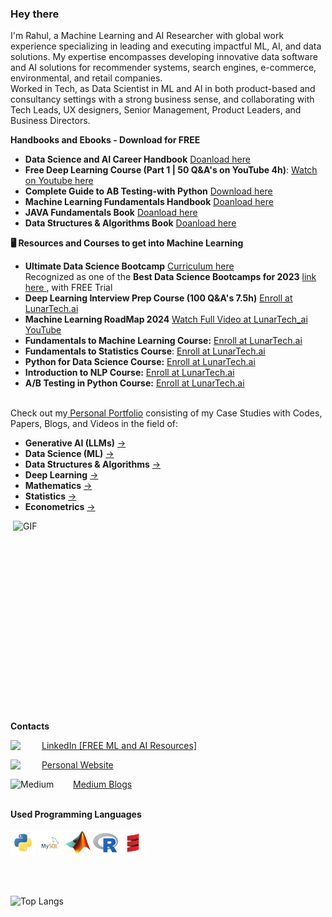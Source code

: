 
### Hey there
I'm Rahul, a Machine Learning and AI Researcher with global work experience specializing in leading and executing impactful ML, AI, and data solutions. My expertise encompasses developing innovative data software and AI solutions for recommender systems, search engines, e-commerce, environmental, and retail companies. 
<br>
Worked in Tech, as Data Scientist in ML and AI in both product-based and consultancy settings with a strong business sense, and collaborating with Tech Leads, UX designers, Senior Management, Product Leaders, and Business Directors.


**Handbooks and Ebooks - Download for FREE**
- **Data Science and AI Career Handbook** <a href = "https://downloads.tatevaslanyan.com/six-figure-data-science-ebook">Doanload here </a>
- **Free Deep Learning Course (Part 1 | 50 Q&A's on YouTube 4h)**: <a href = "https://www.youtube.com/watch?v=Lf8XNN3-8nI">Watch on Youtube here </a>
- **Complete Guide to AB Testing-with Python** <a href = "https://join.lunartech.ai/abtesting-optin"> Download here </a>
- **Machine Learning Fundamentals Handbook** <a href = "https://join.lunartech.ai/machine-learning-fundamentals--3f64f">Doanload here </a>
- **JAVA Fundamentals Book** <a href = "https://join.lunartech.ai/machine-learning-fundamentals--3f64f">Doanload here </a>
- **Data Structures & Algorithms Book** <a href = "https://join.lunartech.ai/data-structures-fundamentals">Doanload here </a>


**🖥️ Resources and Courses to get into Machine Learning**
- **Ultimate Data Science Bootcamp** <a href = "https://lunartech.ai/course-overview/">Curriculum here </a> <br> Recognized as one of the **Best Data Science Bootcamps for 2023** <a href = "https://www.itpro.com/business-strategy/careers-training/358100/best-data-science-boot-camps"> link here </a>, with FREE Trial
- **Deep Learning Interview Prep Course (100 Q&A's 7.5h)** <a href = "https://courses.lunartech.ai/courses/deep-learning-interview-preparation-course-100-q-a-s">Enroll at LunarTech.ai </a>
- **Machine Learning RoadMap 2024** <a href = "[https://courses.lunartech.ai/courses/deep-learning-interview-preparation-course-100-q-a-s](https://www.youtube.com/watch?v=esGtjVV9gLI)">Watch Full Video at LunarTech_ai YouTube </a>
- **Fundamentals to Machine Learning Course:**  <a href = "https://courses.lunartech.ai/courses/machine-learning">Enroll at LunarTech.ai </a>
- **Fundamentals to Statistics Course**:  <a href = "https://courses.lunartech.ai/courses/statistics">Enroll at LunarTech.ai </a>
- **Python for Data Science Course:**  <a href = "https://courses.lunartech.ai/courses/python-for-data-scienc">Enroll at LunarTech.ai </a>
- **Introduction to NLP Course:**  <a href="https://courses.lunartech.ai/courses/introduction-to-nlp">Enroll at LunarTech.ai </a>
- **A/B Testing in Python Course:**  <a href="https://courses.lunartech.ai/courses/ab-testing">Enroll at LunarTech.ai </a>


<br>
Check out my<a href="https://github.com/TatevKaren/TatevKaren-data-science-portfolio"> Personal Portfolio</a> consisting of my Case Studies with Codes, Papers, Blogs, and Videos in the field of:

- **Generative AI (LLMs)** <a href="https://github.com/TatevKaren/BabyGPT-Build_GPT_From_Scratch"> -> <a> 
- **Data Science (ML)** <a href="https://github.com/TatevKaren/data-science-popular-algorithms"> -> <a> 
- **Data Structures & Algorithms** <a href= "https://github.com/TatevKaren/DataStructuresAlgorithmsCourse"> -> <a>
- **Deep Learning** <a href="https://github.com/TatevKaren/recurrent-neural-network-pricing-model"> -> <a> 
- **Mathematics** <a href="https://github.com/TatevKaren/mathematics-statistics-for-data-science"> -> <a> 
- **Statistics** <a href="https://github.com/TatevKaren/mathematics-statistics-for-data-science/blob/main/Deriving%20Expectation%20and%20Variances%20of%20Densities/README.MD"> -> <a>
- **Econometrics** <a href="https://github.com/TatevKaren/econometric-algorithms"> -> <a>

<img align="right" alt="GIF" src="https://cdn.dribbble.com/users/2344801/screenshots/4774578/alphatestersanimation2.gif?raw=true" width="500" height="320"/>
<br>

**Contacts**

<img align="left"  width="50px" src="https://cdn2.iconfinder.com/data/icons/social-media-icons-23/800/linkedin-512.png"/> <a href="https://www.linkedin.com/in/tatev-karen-aslanyan/">LinkedIn [FREE ML and AI Resources]</a> 
 <br>
 
<img align="left"  width="50px" src="https://lunartech.ai/wp-content/uploads/2023/06/cropped-Social_Profile_Mirko.jpg"> <a href="https://tatevaslanyan.com">Personal Website</a> <br>

<img align="left" alt="Medium" width="100px" src="https://miro.medium.com/max/8976/1*Ra88BZ-CSTovFS2ZSURBgg.png"/> <a href="https://tatev-aslanyan.medium.com/">Medium Blogs</a>
<br>
<br>

**Used Programming Languages**  
<br>
<code><img height="40" src="https://raw.githubusercontent.com/github/explore/80688e429a7d4ef2fca1e82350fe8e3517d3494d/topics/python/python.png"></code>
<code><img height="40" src="https://raw.githubusercontent.com/github/explore/80688e429a7d4ef2fca1e82350fe8e3517d3494d/topics/mysql/mysql.png"></code>
<code><img height="40" src="https://raw.githubusercontent.com/github/explore/80688e429a7d4ef2fca1e82350fe8e3517d3494d/topics/matlab/matlab.png"></code>
<code><img height="40" src="https://raw.githubusercontent.com/github/explore/80688e429a7d4ef2fca1e82350fe8e3517d3494d/topics/r/r.png"></code>
<code><img height="40" src="https://raw.githubusercontent.com/github/explore/80688e429a7d4ef2fca1e82350fe8e3517d3494d/topics/scala/scala.png"></code>

<br>
<br>

![Top Langs](https://github-readme-stats.vercel.app/api/top-langs/?username=TatevKaren)

<!---
rahsaxena/rahsaxena is a ✨ special ✨ repository because its `README.md` (this file) appears on your GitHub profile.
You can click the Preview link to take a look at your changes.
--->

